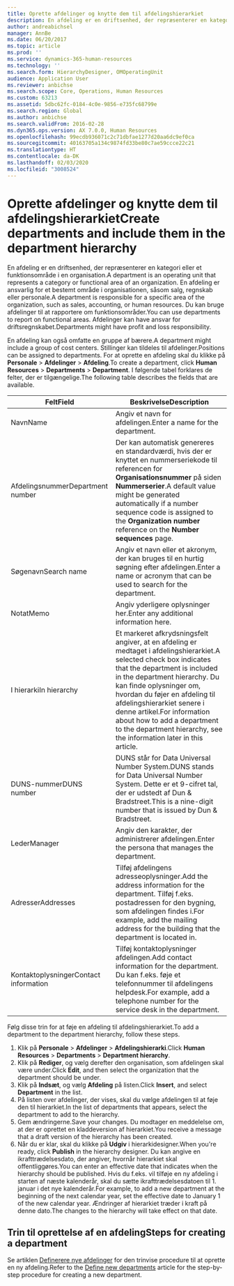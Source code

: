 ```yaml
---
title: Oprette afdelinger og knytte dem til afdelingshierarkiet
description: En afdeling er en driftsenhed, der repræsenterer en kategori eller et funktionsområde i en organisation. En afdeling er ansvarlig for et bestemt område i organisationen, såsom salg, regnskab eller personale. Du kan bruge afdelinger til at rapportere om funktionsområder. Afdelinger kan have ansvar for driftsregnskabet.
author: andreabichsel
manager: AnnBe
ms.date: 06/20/2017
ms.topic: article
ms.prod: ''
ms.service: dynamics-365-human-resources
ms.technology: ''
ms.search.form: HierarchyDesigner, OMOperatingUnit
audience: Application User
ms.reviewer: anbichse
ms.search.scope: Core, Operations, Human Resources
ms.custom: 63213
ms.assetid: 5dbc62fc-0184-4c0e-9856-e735fc68799e
ms.search.region: Global
ms.author: anbichse
ms.search.validFrom: 2016-02-28
ms.dyn365.ops.version: AX 7.0.0, Human Resources
ms.openlocfilehash: 99ecdb936071c2c71dbfae1277d20aa6dc9ef0ca
ms.sourcegitcommit: 40163705a134c9874fd33be80c7ae59ccce22c21
ms.translationtype: HT
ms.contentlocale: da-DK
ms.lasthandoff: 02/03/2020
ms.locfileid: "3008524"
---
```

# <a name="create-departments-and-include-them-in-the-department-hierarchy"></a><span data-ttu-id="e81f2-106">Oprette afdelinger og knytte dem til afdelingshierarkiet</span><span class="sxs-lookup"><span data-stu-id="e81f2-106">Create departments and include them in the department hierarchy</span></span>

<span data-ttu-id="e81f2-107">En afdeling er en driftsenhed, der repræsenterer en kategori eller et funktionsområde i en organisation.</span><span class="sxs-lookup"><span data-stu-id="e81f2-107">A department is an operating unit that represents a category or functional area of an organization.</span></span> <span data-ttu-id="e81f2-108">En afdeling er ansvarlig for et bestemt område i organisationen, såsom salg, regnskab eller personale.</span><span class="sxs-lookup"><span data-stu-id="e81f2-108">A department is responsible for a specific area of the organization, such as sales, accounting, or human resources.</span></span> <span data-ttu-id="e81f2-109">Du kan bruge afdelinger til at rapportere om funktionsområder.</span><span class="sxs-lookup"><span data-stu-id="e81f2-109">You can use departments to report on functional areas.</span></span> <span data-ttu-id="e81f2-110">Afdelinger kan have ansvar for driftsregnskabet.</span><span class="sxs-lookup"><span data-stu-id="e81f2-110">Departments might have profit and loss responsibility.</span></span>

<span data-ttu-id="e81f2-111">En afdeling kan også omfatte en gruppe af bærere.</span><span class="sxs-lookup"><span data-stu-id="e81f2-111">A department might include a group of cost centers.</span></span> <span data-ttu-id="e81f2-112">Stillinger kan tildeles til afdelinger.</span><span class="sxs-lookup"><span data-stu-id="e81f2-112">Positions can be assigned to departments.</span></span> <span data-ttu-id="e81f2-113">For at oprette en afdeling skal du klikke på **Personale** &gt; **Afdelinger** &gt; **Afdeling**.</span><span class="sxs-lookup"><span data-stu-id="e81f2-113">To create a department, click **Human Resources** &gt; **Departments** &gt; **Department**.</span></span> <span data-ttu-id="e81f2-114">I følgende tabel forklares de felter, der er tilgængelige.</span><span class="sxs-lookup"><span data-stu-id="e81f2-114">The following table describes the fields that are available.</span></span>

| <span data-ttu-id="e81f2-115">Felt</span><span class="sxs-lookup"><span data-stu-id="e81f2-115">Field</span></span>               | <span data-ttu-id="e81f2-116">Beskrivelse</span><span class="sxs-lookup"><span data-stu-id="e81f2-116">Description</span></span>                                                                                                                                                                                                       |
|---------------------|-------------------------------------------------------------------------------------------------------------------------------------------------------------------------------------------------------------------|
| <span data-ttu-id="e81f2-117">Navn</span><span class="sxs-lookup"><span data-stu-id="e81f2-117">Name</span></span>                | <span data-ttu-id="e81f2-118">Angiv et navn for afdelingen.</span><span class="sxs-lookup"><span data-stu-id="e81f2-118">Enter a name for the department.</span></span>                                                                                                                                                                                  |
| <span data-ttu-id="e81f2-119">Afdelingsnummer</span><span class="sxs-lookup"><span data-stu-id="e81f2-119">Department number</span></span>   | <span data-ttu-id="e81f2-120">Der kan automatisk genereres en standardværdi, hvis der er knyttet en nummerseriekode til referencen for **Organisationsnummer** på siden **Nummerserier**.</span><span class="sxs-lookup"><span data-stu-id="e81f2-120">A default value might be generated automatically if a number sequence code is assigned to the **Organization number** reference on the **Number sequences** page.</span></span>                                                 |
| <span data-ttu-id="e81f2-121">Søgenavn</span><span class="sxs-lookup"><span data-stu-id="e81f2-121">Search name</span></span>         | <span data-ttu-id="e81f2-122">Angiv et navn eller et akronym, der kan bruges til en hurtig søgning efter afdelingen.</span><span class="sxs-lookup"><span data-stu-id="e81f2-122">Enter a name or acronym that can be used to search for the department.</span></span>                                                                                                                                            |
| <span data-ttu-id="e81f2-123">Notat</span><span class="sxs-lookup"><span data-stu-id="e81f2-123">Memo</span></span>                | <span data-ttu-id="e81f2-124">Angiv yderligere oplysninger her.</span><span class="sxs-lookup"><span data-stu-id="e81f2-124">Enter any additional information here.</span></span>                                                                                                                                                                            |
| <span data-ttu-id="e81f2-125">I hierarki</span><span class="sxs-lookup"><span data-stu-id="e81f2-125">In hierarchy</span></span>        | <span data-ttu-id="e81f2-126">Et markeret afkrydsningsfelt angiver, at en afdeling er medtaget i afdelingshierarkiet.</span><span class="sxs-lookup"><span data-stu-id="e81f2-126">A selected check box indicates that the department is included in the department hierarchy.</span></span> <span data-ttu-id="e81f2-127">Du kan finde oplysninger om, hvordan du føjer en afdeling til afdelingshierarkiet senere i denne artikel.</span><span class="sxs-lookup"><span data-stu-id="e81f2-127">For information about how to add a department to the department hierarchy, see the information later in this article.</span></span> |
| <span data-ttu-id="e81f2-128">DUNS-nummer</span><span class="sxs-lookup"><span data-stu-id="e81f2-128">DUNS number</span></span>         | <span data-ttu-id="e81f2-129">DUNS står for Data Universal Number System.</span><span class="sxs-lookup"><span data-stu-id="e81f2-129">DUNS stands for Data Universal Number System.</span></span> <span data-ttu-id="e81f2-130">Dette er et 9-cifret tal, der er udstedt af Dun & Bradstreet.</span><span class="sxs-lookup"><span data-stu-id="e81f2-130">This is a nine-digit number that is issued by Dun & Bradstreet.</span></span>                                                                                                     |
| <span data-ttu-id="e81f2-131">Leder</span><span class="sxs-lookup"><span data-stu-id="e81f2-131">Manager</span></span>             | <span data-ttu-id="e81f2-132">Angiv den karakter, der administrerer afdelingen.</span><span class="sxs-lookup"><span data-stu-id="e81f2-132">Enter the persona that manages the department.</span></span>                                                                                                                                                                    |
| <span data-ttu-id="e81f2-133">Adresser</span><span class="sxs-lookup"><span data-stu-id="e81f2-133">Addresses</span></span>           | <span data-ttu-id="e81f2-134">Tilføj afdelingens adresseoplysninger.</span><span class="sxs-lookup"><span data-stu-id="e81f2-134">Add the address information for the department.</span></span> <span data-ttu-id="e81f2-135">Tilføj f.eks. postadressen for den bygning, som afdelingen findes i.</span><span class="sxs-lookup"><span data-stu-id="e81f2-135">For example, add the mailing address for the building that the department is located in.</span></span>                                                                          |
| <span data-ttu-id="e81f2-136">Kontaktoplysninger</span><span class="sxs-lookup"><span data-stu-id="e81f2-136">Contact information</span></span> | <span data-ttu-id="e81f2-137">Tilføj kontaktoplysninger afdelingen.</span><span class="sxs-lookup"><span data-stu-id="e81f2-137">Add contact information for the department.</span></span> <span data-ttu-id="e81f2-138">Du kan f.eks. føje et telefonnummer til afdelingens helpdesk.</span><span class="sxs-lookup"><span data-stu-id="e81f2-138">For example, add a telephone number for the service desk in the department.</span></span>                                                                                           |

<span data-ttu-id="e81f2-139">Følg disse trin for at føje en afdeling til afdelingshierarkiet.</span><span class="sxs-lookup"><span data-stu-id="e81f2-139">To add a department to the department hierarchy, follow these steps.</span></span>

1.  <span data-ttu-id="e81f2-140">Klik på **Personale** &gt; **Afdelinger** &gt; **Afdelingshierarki**.</span><span class="sxs-lookup"><span data-stu-id="e81f2-140">Click **Human Resources** &gt; **Departments** &gt; **Department hierarchy**.</span></span>
2.  <span data-ttu-id="e81f2-141">Klik på **Rediger**, og vælg derefter den organisation, som afdelingen skal være under.</span><span class="sxs-lookup"><span data-stu-id="e81f2-141">Click **Edit**, and then select the organization that the department should be under.</span></span>
3.  <span data-ttu-id="e81f2-142">Klik på **Indsæt**, og vælg **Afdeling** på listen.</span><span class="sxs-lookup"><span data-stu-id="e81f2-142">Click **Insert**, and select **Department** in the list.</span></span>
4.  <span data-ttu-id="e81f2-143">På listen over afdelinger, der vises, skal du vælge afdelingen til at føje den til hierarkiet.</span><span class="sxs-lookup"><span data-stu-id="e81f2-143">In the list of departments that appears, select the department to add to the hierarchy.</span></span>
5.  <span data-ttu-id="e81f2-144">Gem ændringerne.</span><span class="sxs-lookup"><span data-stu-id="e81f2-144">Save your changes.</span></span> <span data-ttu-id="e81f2-145">Du modtager en meddelelse om, at der er oprettet en kladdeversion af hierarkiet.</span><span class="sxs-lookup"><span data-stu-id="e81f2-145">You receive a message that a draft version of the hierarchy has been created.</span></span>
6.  <span data-ttu-id="e81f2-146">Når du er klar, skal du klikke på **Udgiv** i hierarkidesigner.</span><span class="sxs-lookup"><span data-stu-id="e81f2-146">When you're ready, click **Publish** in the hierarchy designer.</span></span> <span data-ttu-id="e81f2-147">Du kan angive en ikrafttrædelsesdato, der angiver, hvornår hierarkiet skal offentliggøres.</span><span class="sxs-lookup"><span data-stu-id="e81f2-147">You can enter an effective date that indicates when the hierarchy should be published.</span></span> <span data-ttu-id="e81f2-148">Hvis du f.eks. vil tilføje en ny afdeling i starten af næste kalenderår, skal du sætte ikrafttrædelsesdatoen til 1. januar i det nye kalenderår.</span><span class="sxs-lookup"><span data-stu-id="e81f2-148">For example, to add a new department at the beginning of the next calendar year, set the effective date to January 1 of the new calendar year.</span></span> <span data-ttu-id="e81f2-149">Ændringer af hierarkiet træder i kraft på denne dato.</span><span class="sxs-lookup"><span data-stu-id="e81f2-149">The changes to the hierarchy will take effect on that date.</span></span>

## <a name="steps-for-creating-a-department"></a><span data-ttu-id="e81f2-150">Trin til oprettelse af en afdeling</span><span class="sxs-lookup"><span data-stu-id="e81f2-150">Steps for creating a department</span></span>
<span data-ttu-id="e81f2-151">Se artiklen [Definerere nye afdelinger](../fin-and-ops/hr/tasks/define-new-departments.md) for den trinvise procedure til at oprette en ny afdeling.</span><span class="sxs-lookup"><span data-stu-id="e81f2-151">Refer to the [Define new departments](../fin-and-ops/hr/tasks/define-new-departments.md) article for the step-by-step procedure for creating a new department.</span></span> 
